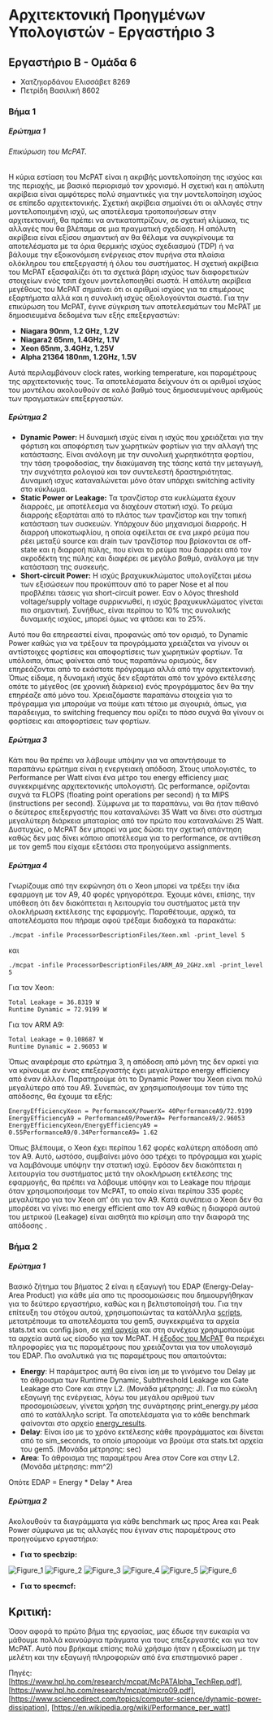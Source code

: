 # Αρχιτεκτονική Προηγμένων Υπολογιστών - Εργαστήριο 3
## Εργαστήριο Β - Ομάδα 6
* Χατζηιορδάνου Ελισσάβετ 8269
* Πετρίδη Βασιλική 8602

### Βήμα 1

##### Ερώτημα 1

###### Επικύρωση του McPAT.

Η κύρια εστίαση του McPAT είναι η ακριβής μοντελοποίηση της ισχύος και της περιοχής, με βασικό περιορισμό τον χρονισμό. Η σχετική και η απόλυτη ακρίβεια είναι αμφότερες πολύ σημαντικές για την μοντελοποίηση ισχύος σε επίπεδο αρχιτεκτονικής. Σχετική ακρίβεια σημαίνει ότι οι αλλαγές στην μοντελοποιημένη ισχύ, ως αποτέλεσμα τροποποιήσεων στην αρχιτεκτονική, θα πρέπει να αντικατοπτρίζουν, σε σχετική κλίμακα, τις αλλαγές που θα βλέπαμε σε μια πραγματική σχεδίαση. Η απόλυτη ακρίβεια είναι εξίσου σημαντική αν θα θέλαμε να συγκρίνουμε τα αποτελέσματα με τα όρια θερμικής ισχύος σχεδιασμού (TDP) ή να βάλουμε την εξοικονόμιση ενέργειας στον πυρήνα στα πλαίσια ολόκληρου του επεξεργαστή ή όλου του συστήματος. Η σχετική ακρίβεια του McPAT εξασφαλίζει ότι τα σχετικά βάρη ισχύος των διαφορετικών στοιχείων ενός τσιπ έχουν μοντελοποιηθεί σωστά. Η απόλυτη ακρίβεια μεγέθους του McPAT σημαίνει ότι οι αριθμοί ισχύος για τα επιμέρους εξαρτήματα αλλά και η συνολική ισχύς αξιολογούνται σωστά. Για την επικύρωση του McPAT, έγινε σύγκριση των αποτελεσμάτων του  McPAT με δημοσιευμένα δεδομένα των εξής επεξεργαστών:
* __Niagara 90nm, 1.2 GHz, 1.2V__
* __Niagara2 65nm, 1.4GHz, 1.1V__
* __Xeon 65nm, 3.4GHz, 1.25V__
* __Alpha 21364 180nm, 1.2GHz, 1.5V__

Αυτά περιλαμβάνουν clock rates, working temperature, και παραμέτρους της αρχιτεκτονικής τους. Τα αποτελέσματα δείχνουν ότι οι αριθμοί ισχύος του μοντέλου ακολουθούν σε καλό βαθμό τους δημοσιευμένους αριθμούς των πραγματικών επεξεργαστών. 


##### Ερώτημα 2

* __Dynamic Power:__   Η δυναμική ισχύς είναι η ισχύς που χρειάζεται για την φόρτιση και αποφόρτιση των χωρητικών φορτίων για την αλλαγή της κατάστασης. Είναι ανάλογη με την συνολική χωρητικότητα φορτίου, την τάση τροφοδοσίας, την διακύμανση της τάσης κατά την μεταγωγή, την συχνότητα ρολογιού και τον συντελεστή δραστηριότητας. Δυναμική ισχυς καταναλώνεται μόνο όταν υπάρχει switching activity στο κύκλωμα.
* __Static Power or Leakage:__ Τα τρανζίστορ στα κυκλώματα έχουν διαρροές, με αποτέλεσμα να διαχέουν στατική ισχύ. Το ρεύμα διαρροής εξαρτάται από το πλάτος των τρανζίστορ και την τοπική κατάσταση των συσκευών. Υπάρχουν δύο μηχανισμοί διαρροής. Η διαρροή υποκατωφλίου, η οποία οφείλεται σε ενα μικρό ρεύμα που ρέει μεταξύ source και drain των τρανζίστορ που βρίσκονται σε off-state και η διαρροή πύλης, που είναι το ρεύμα που διαρρέει από τον ακροδέκτη της πύλης και διαφέρει σε μεγάλο βαθμό, ανάλογα με την κατάσταση της συσκευής.
* __Short-circuit Power:__ Η ισχύς βραχυκυκλώματος υπολογίζεται μέσω των εξισώσεων που προκύπτουν από το paper Nose et al που προβλέπει τάσεις για short-circuit power. Εαν ο λόγος threshold voltage/supply voltage συρρικνωθεί, η ισχύς βραχυκυκλώματος γίνεται πιο σημαντική. Συνήθως, είναι περίπου το 10% της συνολικής δυναμικής ισχύος, μπορεί όμως να φτάσει και το 25%.

Αυτό που θα επηρεαστεί είναι, προφανώς από τον ορισμό, το Dynamic Power καθώς για να τρέξουν τα προγράμματα χρειάζεται να γίνουν οι αντίστοιχες φορτίσεις και αποφορτίσεις των χωρητικών φορτίων. Τα υπόλοιπα, όπως φαίνεται από τους παραπάνω ορισμούς, δεν επηρεάζονται από το εκάστοτε πρόγραμμα αλλά από την αρχιτεκτονική. Όπως είδαμε, η δυναμική ισχύς δεν εξαρτάται από τον χρόνο εκτέλεσης οπότε το μέγεθος (σε χρονική διάρκεια) ενός προγράμματος δεν θα την επηρέαζε από μόνο του. Χρειαζόμαστε παραπάνω στοιχεία για το πρόγραμμα για μπορούμε να πούμε κατι τέτοιο με σιγουριά, όπως, για παράδειγμα, το switching frequency που ορίζει το πόσο συχνά θα γίνουν οι φορτίσεις και αποφορτίσεις των φορτίων.

##### Ερώτημα 3

Κάτι που θα πρέπει να λάβουμε υπόψην για να απαντήσουμε το παραπάνω ερώτημα είναι η ενεργειακή απόδοση. Στους υπολογιστές, το Performance per Watt είναι ένα μέτρο του energy efficiency μιας συγκεκριμένης αρχιτεκτονικής υπολογιστή. Ως performance, ορίζονται συχνά τα FLOPS (floating point operations per second) ή τα MIPS (instructions per second). Σύμφωνα με τα παραπάνω, ναι θα ήταν πιθανό ο δεύτερος επεξεργαστής που καταναλώνει 35 Watt να δίνει στο σύστημα μεγαλύτερη διάρκεια μπαταρίας από τον πρώτο που καταναλώνει 25 Watt. Δυστυχώς, ο McPAT δεν μπορεί να μας δώσει την σχετική απάντηση καθώς δεν μας δίνει κάποιο αποτέλεσμα για το performance, σε αντίθεση με τον gem5 που είχαμε εξετάσει στα προηγούμενα assignments.

##### Ερώτημα 4

Γνωρίζουμε από την εκφώνηση ότι ο Xeon μπορεί να τρέξει την ίδια εφαρμογη με τον Α9, 40 φορές γρηγορότερα. Έχουμε κάνει, επίσης, την υπόθεση ότι δεν διακόπτεται η λειτουργία  του συστήματος μετά την ολοκλήρωση εκτέλεσης της εφαρμογής. Παραθέτουμε, αρχικά, τα αποτελέσματα που πήραμε αφού τρέξαμε διαδοχικά τα παρακάτω:

```
./mcpat -infile ProcessorDescriptionFiles/Xeon.xml -print_level 5
```
και

```
./mcpat -infile ProcessorDescriptionFiles/ARM_A9_2GHz.xml -print_level 5
```
Για τον Xeon:

```
Total Leakage = 36.8319 W
Runtime Dynamic = 72.9199 W
```
Για τον ARM A9:

```
Total Leakage = 0.108687 W
Runtime Dynamic = 2.96053 W
```
Όπως αναφέραμε στο ερώτημα 3, η απόδοση από μόνη της δεν αρκεί για να κρίνουμε αν ένας επεξεργαστής έχει μεγαλύτερο energy efficiency από έναν άλλον. Παρατηρούμε ότι το Dynamic Power του Xeon είναι πολύ μεγαλύτερο από του Α9. Συνεπώς, αν χρησιμοποιήσουμε τον τύπο της απόδοσης, θα έχουμε τα εξής:
```
EnergyEfficiencyXeon = PerformanceX/PowerX= 40PerformanceA9/72.9199
EnergyEfficiencyA9 = PerformanceA9/PowerA9= PerformanceA9/2.96053
EnergyEfficiencyXeon/EnergyEfficiencyA9 = 0.55PerformanceA9/0.34PerformanceA9= 1.62
```
Όπως βλέπουμε, ο Xeon έχει περίπου 1.62 φορές καλύτερη απόδοση από τον Α9. Αυτό, ωστόσο, συμβαίνει μόνο όσο τρέχει το πρόγραμμα και χωρίς να λαμβάνουμε υπόψην την στατική ισχύ. Εφόσον δεν διακόπτεται η λειτουργία  του συστήματος μετά την ολοκλήρωση εκτέλεσης της εφαρμογής, θα πρέπει να λάβουμε υπόψην και το Leakage που πήραμε όταν χρησιμοποιήσαμε τον McPAT, το οποίο είναι περίπου 335 φορές μεγαλύτερο για τον Xeon απ' ότι για τον Α9. Κατά συνέπεια ο Xeon δεν θα μπορέσει να γίνει πιο energy efficient απο τον Α9 καθώς η διαφορά αυτού του μετρικού (Leakage) είναι αισθητά πιο κρίσιμη απο την διαφορά της απόδοσης . 


### Βήμα 2
##### Ερώτημα 1
Βασικό ζήτημα του βήματος 2 είναι η εξαγωγή του EDAP (Energy-Delay-Area Product) για κάθε μία απο τις προσομοιώσεις που δημιουργήθηκαν για το δεύτερο εργαστήριο, καθώς και η βελτιστοποίησή του. Για την επίτευξη του στόχου αυτού, χρησιμοποιώντας τα κατάλληλα [scripts](https://github.com/vasipetr/archlab3/tree/main/scripts), μετατρέπουμε τα αποτελέσματα του gem5, συγκεκριμένα τα αρχεία stats.txt και config.json, σε [xml αρχεία](https://github.com/vasipetr/archlab3/tree/main/xmls_gem5) και στη συνέχεια χρησιμοποιούμε τα αρχεία αυτά ως είσοδο για τον McPAT. Η [έξοδος του McPAT](https://github.com/vasipetr/archlab3/tree/main/mcpat_results) θα περιέχει πληροφορίες για τις παραμέτρους που χρειάζονται για τον υπολογισμό του EDAP. Πιο αναλυτικά για τις παραμέτρους που απαιτούνται:
* __Energy__: Η παράμετρος αυτή θα είναι ίση με το γινόμενο του Delay με το άθροισμα των Runtime Dynamic, Subthreshold Leakage και Gate Leakage στο Core και στην L2. (Μονάδα μέτρησης: J). Για πιο εύκολη εξαγωγή της ενέργειας, λόγω του μεγάλου αριθμού των προσομοιώσεων, γίνεται χρήση της συνάρτησης print_energy.py μέσα από το κατάλληλο script. Τα αποτελέσματα για το κάθε benchmark φαίνονται στο αρχείο [energy_results](https://github.com/vasipetr/archlab3/tree/main/energy_results).
* __Delay__: Είναι ίσο με το χρόνο εκτέλεσης κάθε προγράμματος και δίνεται από το sim_seconds, το οποίο μπορούμε να βρούμε στα stats.txt αρχεία του gem5. (Μονάδα μέτρησης: sec)
* __Area__: To άθροισμα της παραμέτρου Area στον Core και στην L2. (Μονάδα μέτρησης: mm^2)

Οπότε EDAP = Energy * Delay * Area

##### Ερώτημα 2
Ακολουθούν τα διαγράμματα για κάθε benchmark ως προς Area και Peak Power σύμφωνα με τις αλλαγές που έγιναν στις παραμέτρους στο προηγούμενο εργαστήριο:
* __Για το specbzip:__

![Figure_1](https://user-images.githubusercontent.com/73646657/150534128-f462ae40-f431-40cd-b33c-612401ed278b.png)
![Figure_2](https://user-images.githubusercontent.com/73646657/150534131-a2a10350-4ae4-4751-a816-5dd5b59d6ac2.png)
![Figure_3](https://user-images.githubusercontent.com/73646657/150534123-c258599d-1bbc-4e96-a4e4-32255c20337b.png)
![Figure_4](https://user-images.githubusercontent.com/73646657/150534124-331fa83a-7a15-4849-9b65-0ecb6a9ff5ae.png)
![Figure_5](https://user-images.githubusercontent.com/73646657/150534125-fc8028d5-f829-46d4-8524-acce8691a8cb.png)
![Figure_6](https://user-images.githubusercontent.com/73646657/150534127-4bab38b7-87a8-46df-be17-1edcba5dced6.png)

* __Για το specmcf:__





## Κριτική:
Όσον αφορά το πρώτο βήμα της εργασίας, μας έδωσε την ευκαιρία να μάθουμε πολλά καινούργια πράγματα για τους επεξεργαστές και για τον McPAT. Αυτό που βρήκαμε επίσης πολύ χρήσιμο ήταν η εξοικείωση με την μελέτη και την εξαγωγή πληροφοριών από ένα επιστημονικό paper .

Πηγές: [https://www.hpl.hp.com/research/mcpat/McPATAlpha_TechRep.pdf], [https://www.hpl.hp.com/research/mcpat/micro09.pdf], [https://www.sciencedirect.com/topics/computer-science/dynamic-power-dissipation], [https://en.wikipedia.org/wiki/Performance_per_watt]

